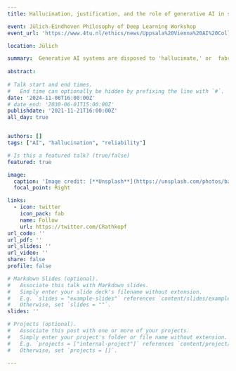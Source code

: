 ```yaml
---
title: Hallucination, justification, and the role of generative AI in science

event: Jülich-Eindhoven Philosophy of Deep Learning Workshop
event_url: 'https://www.4tu.nl/ethics/news/Uppsala%20Vienna%20AI%20Colloquium/'

location: Jülich

summary:  Generative AI systems are disposed to 'hallucinate,' or  fabricate incorrect answers. But they are also used for a variety of scientific modeling tasks. In this talk I investigate how hallucination threatens the reliability of scientific inference, and how that threat can be mitigated.
  
abstract:     
    
# Talk start and end times.
#   End time can optionally be hidden by prefixing the line with `#`.
date: '2024-11-08T16:00:00Z'
# date_end: '2030-06-01T15:00:00Z'
publishdate: '2021-11-21T16:00:00Z'
all_day: true


authors: []
tags: ["AI", "hallucination", "reliability"]

# Is this a featured talk? (true/false)
featured: true

image:
  caption: 'Image credit: [**Unsplash**](https://unsplash.com/photos/bzdhc5b3Bxs)'
  focal_point: Right

links:
  - icon: twitter
    icon_pack: fab
    name: Follow
    url: https://twitter.com/CRathkopf
url_code: ''
url_pdf: ''
url_slides: ''
url_video: ''
share: false
profile: false

# Markdown Slides (optional).
#   Associate this talk with Markdown slides.
#   Simply enter your slide deck's filename without extension.
#   E.g. `slides = "example-slides"` references `content/slides/example-slides.md`.
#   Otherwise, set `slides = ""`.
slides: ''

# Projects (optional).
#   Associate this post with one or more of your projects.
#   Simply enter your project's folder or file name without extension.
#   E.g. `projects = ["internal-project"]` references `content/project/deep-learning/index.md`.
#   Otherwise, set `projects = []`.

---
```





